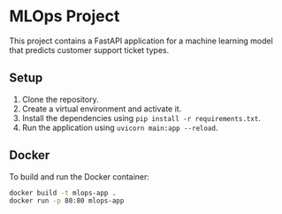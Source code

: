 # MLOps Project

This project contains a FastAPI application for a machine learning model that predicts customer support ticket types.

## Setup

1. Clone the repository.
2. Create a virtual environment and activate it.
3. Install the dependencies using `pip install -r requirements.txt`.
4. Run the application using `uvicorn main:app --reload`.

## Docker

To build and run the Docker container:

```sh
docker build -t mlops-app .
docker run -p 80:80 mlops-app
